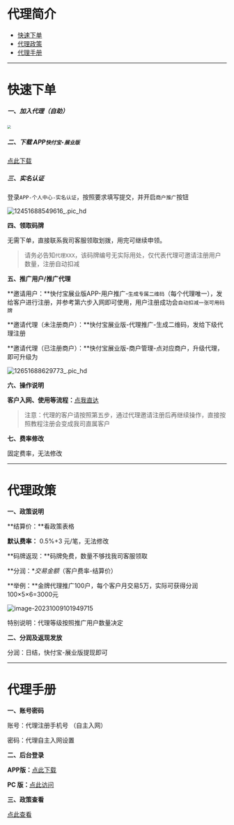 # 代理简介

- [快速下单](#快速下单)
- [代理政策](#代理政策)
- [代理手册](#代理手册)

---

# 快速下单

##### 一、加入代理（自助）

[<img src="https://wiki.zjkmkj.com/media/202307051704076.png" style="zoom:50%;" />](http://khb.lzfdata.com/khbzy/#/pages/login/reg_code?pretel=18969764555&pretypeid=3)

##### 二、下载 APP`快付宝-展业版`

[点此下载](http://khb.lzfdata.com/khbzy/#/pages/user/down)

##### 三、实名认证

登录`APP-个人中心-实名认证`，按照要求填写提交，并开启`商户推广`按钮

![12451688549616_.pic_hd](https://wiki.zjkmkj.com/media/202307051733092.jpg)

**四、领取码牌**

无需下单，直接联系我司客服领取划拨，用完可继续申领。

> 请务必告知`代理XXX`，该码牌编号无实际用处，仅代表代理可邀请注册用户数量，注册自动扣减

**五、推广用户/推广代理**

**邀请用户：**快付宝展业版APP-用户推广-`生成专属二维码`（每个代理唯一），发给客户进行注册，并参考第六步入网即可使用，用户注册成功会`自动扣减一张可用码牌`

**邀请代理（未注册商户）：**快付宝展业版-代理推广-生成二维码，发给下级代理注册

**邀请代理（已注册商户）：**快付宝展业版-商户管理-点对应商户，升级代理，即可升级为

![12651688629773_.pic_hd](https://wiki.zjkmkj.com/media/202307061549423.jpg)

**六、操作说明**

**客户入网、使用等流程：**[点我直达](tool/khb.md)

> 注意：代理的客户请按照第五步，通过代理邀请注册后再继续操作，直接按照教程注册会变成我司直属客户

**七、费率修改**

固定费率，无法修改

------

# 代理政策

**一、政策说明**

**结算价：**看政策表格

**默认费率：** 0.5%+3 元/笔，无法修改

**码牌返现：**码牌免费，数量不够找我司客服领取

**分润：**交易金额*（客户费率-结算价）

**举例：**金牌代理推广100户，每个客户月交易5万，实际可获得分润100×5×6=3000元

![image-20231009101949715](https://wiki.zjkmkj.com/media/202310091019736.png)

特别说明：代理等级按照推广用户数量决定

**二、分润及返现发放**

分润：日结，快付宝-展业版提现即可

------

# 代理手册

**一、账号密码**

账号：代理注册手机号 （自主入网）

密码：代理自主入网设置

**二、后台登录**

**APP版：**[点此下载](http://khb.lzfdata.com/khbzy/#/pages/user/down)

**PC 版：**[点此访问](http://khb.lzfdata.com/manage/#/login?productid=35&typeid=3)

**三、政策查看**

[点此查看](#代理政策)



